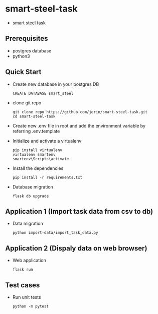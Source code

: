 # smart-steel-task
* smart steel task

## Prerequisites
* postgres database
* python3
    
## Quick Start
* Create new database in your postgres DB
    ```
    CREATE DATABASE smart_steel
    ```
* clone git repo
    ```
    git clone repo https://github.com/jerin/smart-steel-task.git
    cd smart-steel-task    
    ```
* Create new .env file in root and add the environment variable by referring .env.template

* Initialize and activate a virtualenv
    ```
    pip install virtualenv
    virtualenv smartenv
    smartenv\Scripts\activate
    ```
* Install the dependencies
    ```
    pip install -r requirements.txt
    ```
* Database migration
    ```
    flask db upgrade
    ```
## Application 1 (Import task data from csv to db)
* Data migration
    ```
    python import-data/import_task_data.py
    ```
## Application 2 (Dispaly data on web browser)
* Web application
    ```
    flask run
    ```
## Test cases
* Run unit tests
    ```
    python -m pytest
    ```
